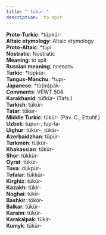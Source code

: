 ```yaml
---
title: " tükür-"
description:  to spit
---
```


<strong>Proto-Turkic</strong>:  *tüpkür-<br>
<strong>Altaic etymology</strong>:  Altaic etymology<br>
<strong> Proto-Altaic</strong>:  *t`ŭ̀p`i<br>
<strong>Nostratic</strong>:  Nostratic<br>
<strong>Meaning</strong>:  to spit<br>
<strong>Russian meaning</strong>:  плевать<br>
<strong>Turkic</strong>:  *tüpkür-<br>
<strong>Tungus-Manchu</strong>:  *tupi-<br>
<strong>Japanese</strong>:  *tù(m)pàk-<br>
<strong>Comments</strong>:  VEWT 504.<br>
<strong>Karakhanid</strong>:  tüfkür- (Tafs.)<br>
<strong>Turkish</strong>:  tükür-<br>
<strong>Tatar</strong>:  töker-<br>
<strong>Middle Turkic</strong>:  tükür- (Pav. C., Ettuhf.)<br>
<strong>Uzbek</strong>:  tupur-, tup-la-<br>
<strong>Uighur</strong>:  tükür-, tükär-<br>
<strong>Azerbaidzhan</strong>:  tüpür-<br>
<strong>Turkmen</strong>:  tüjkür-<br>
<strong>Khakassian</strong>:  tükür-<br>
<strong>Shor</strong>:  tükkür-<br>
<strong>Oyrat</strong>:  tükür-<br>
<strong>Tuva</strong>:  dükpür-<br>
<strong>Tofalar</strong>:  tükkür-<br>
<strong>Kirghiz</strong>:  tükür-<br>
<strong>Kazakh</strong>:  tükir-<br>
<strong>Noghai</strong>:  tükir-<br>
<strong>Bashkir</strong>:  tökör-<br>
<strong>Balkar</strong>:  tükür-<br>
<strong>Karaim</strong>:  tükür-<br>
<strong>Karakalpak</strong>:  tükir-<br>
<strong>Kumyk</strong>:  tükür-<br>


